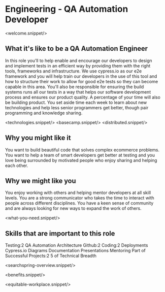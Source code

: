 # Engineering - QA Automation Developer
<welcome.snippet/>

## What it's like to be a QA Automation Engineer
In this role you'll to help enable and encourage our developers to design and implement tests in an efficient way by providing them with the right tools, frameworks and infrastructure.  We use cypress.io as our e2e framework and you will help train our developers in the use of this tool and how to structure their work to allow for good e2e tests so they can become capable in this area.  You'll also be responsible for ensuring the build systems runs all our tests in a way that helps our software development process and ensures our product quality.
A percentage of your time will also be building product.   You set aside time each week to learn about new technologies and help less senior programmers get better, though pair programming and knowledge sharing.

<technologies.snippet/>
<basecamp.snippet/>
<distributed.snippet/>

## Why you might like it
You want to build beautiful code that solves complex ecommerce problems.  You want to help a team of smart developers get better at testing and you love being surrounded by motivated people who enjoy sharing and helping each other.

## Why we might like you
You enjoy working with others and helping mentor developers at all skill levels.  You are a strong communicator who takes the time to interact with people across different disciplines. You have a keen sense of community and are always looking for new ways to expand the work of others.

<what-you-need.snippet/>

## Skills that are important to this role

<skills>
Testing:2
QA Automation
Architecture
Github:2 
Coding:2 
Deployments
Cypress.io
Diagrams 
Documentation 
Presentations 
Mentoring 
Part of Successful Projects:2
5 of Technical Breadth
</skills>

<inherit doc="engineering-developer.md"/>

<searchspring-overview.snippet/>

<benefits.snippet/>

<equitable-workplace.snippet/>